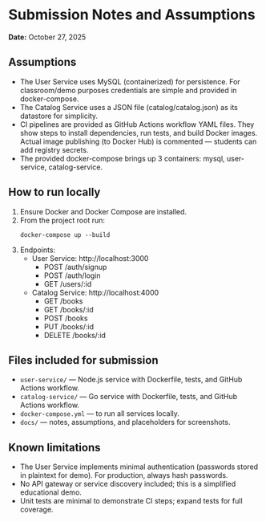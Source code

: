 # Submission Notes and Assumptions

**Date:** October 27, 2025

## Assumptions
- The User Service uses MySQL (containerized) for persistence. For classroom/demo purposes credentials are simple and provided in docker-compose.
- The Catalog Service uses a JSON file (catalog/catalog.json) as its datastore for simplicity.
- CI pipelines are provided as GitHub Actions workflow YAML files. They show steps to install dependencies, run tests, and build Docker images. Actual image publishing (to Docker Hub) is commented — students can add registry secrets.
- The provided docker-compose brings up 3 containers: mysql, user-service, catalog-service.

## How to run locally
1. Ensure Docker and Docker Compose are installed.
2. From the project root run:
   ```
   docker-compose up --build
   ```
3. Endpoints:
   - User Service: http://localhost:3000
     - POST /auth/signup
     - POST /auth/login
     - GET /users/:id
   - Catalog Service: http://localhost:4000
     - GET /books
     - GET /books/:id
     - POST /books
     - PUT /books/:id
     - DELETE /books/:id

## Files included for submission
- `user-service/` — Node.js service with Dockerfile, tests, and GitHub Actions workflow.
- `catalog-service/` — Go service with Dockerfile, tests, and GitHub Actions workflow.
- `docker-compose.yml` — to run all services locally.
- `docs/` — notes, assumptions, and placeholders for screenshots.

## Known limitations
- The User Service implements minimal authentication (passwords stored in plaintext for demo). For production, always hash passwords.
- No API gateway or service discovery included; this is a simplified educational demo.
- Unit tests are minimal to demonstrate CI steps; expand tests for full coverage.

